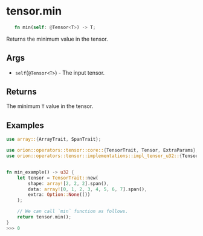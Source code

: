 # tensor.min

```rust 
   fn min(self: @Tensor<T>) -> T;
```

Returns the minimum value in the tensor.

## Args

* `self`(`@Tensor<T>`) - The input tensor.

## Returns

The minimum `T` value in the tensor.

## Examples

```rust
use array::{ArrayTrait, SpanTrait};

use orion::operators::tensor::core::{TensorTrait, Tensor, ExtraParams};
use orion::operators::tensor::implementations::impl_tensor_u32::{Tensor_u32};


fn min_example() -> u32 {
    let tensor = TensorTrait::new(
        shape: array![2, 2, 2].span(),
        data: array![0, 1, 2, 3, 4, 5, 6, 7].span(),
        extra: Option::None(())
    );

    // We can call `min` function as follows.
    return tensor.min();
}
>>> 0
```
